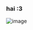 ### hai :3 
![image](https://github.com/anasuinarciso/anasuinarciso/assets/139638467/9cd54341-67e0-478b-89b9-a287fc51e369)
